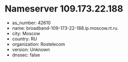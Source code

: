 # Nameserver 109.173.22.188

* as_number: 42610
* name: broadband-109-173-22-188.ip.moscow.rt.ru.
* city: Moscow
* country: RU
* organization: Rostelecom
* version: Unknown
* dnssec: false
